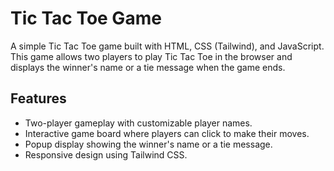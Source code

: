 # Tic Tac Toe Game

A simple Tic Tac Toe game built with HTML, CSS (Tailwind), and JavaScript. This game allows two players to play Tic Tac Toe in the browser and displays the winner's name or a tie message when the game ends.

## Features

- Two-player gameplay with customizable player names.
- Interactive game board where players can click to make their moves.
- Popup display showing the winner's name or a tie message.
- Responsive design using Tailwind CSS.

